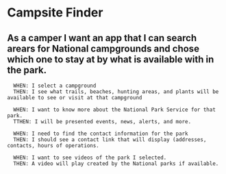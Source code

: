 # Campsite Finder

## As a camper I want an app that I can search arears for National campgrounds and chose which one to stay at by what is available with in the park.
      WHEN: I select a campground
      THEN: I see what trails, beaches, hunting areas, and plants will be available to see or visit at that campground
      
      WHEN: I want to know more about the National Park Service for that park.
      TTHEN: I will be presented events, news, alerts, and more.
      
      WHEN: I need to find the contact information for the park
      THEN: I should see a contact link that will display (addresses, contacts, hours of operations.
      
      WHEN: I want to see videos of the park I selected.
      THEN: A video will play created by the National parks if available.
